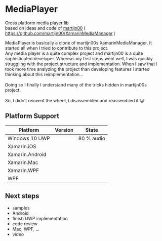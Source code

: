 # MediaPlayer
Cross platform media player lib</BR>
based on ideas and code of [martijn00](https://github.com/martijn00) ( https://github.com/martijn00/XamarinMediaManager )

MediaPlayer is basically a clone of martijn00s XamarinMediaManager. It started all when I tried to contribute to this project. </BR>
Any media player is a quite complex project and martijn00 is a quite sophisticated developer. Whereas my first steps went well, I was quickly struggling with the project structure and implementation. When I saw that I took more time analyzing the project than developing features I started thinking about this reimplementation… </BR>
</BR>
Doing so I finally I understand many of the tricks hidden in martijn00s project.</BR>
</BR>
So, I didn’t reinvent the wheel, I disassembled and reassembled it 😉

## Platform Support

|Platform|Version|State|
| ------------------- | :------------------: | :------------------: |
|Windows 10 UWP| | 80 % audio |
|Xamarin.iOS| | |
|Xamarin.Android| | |
|Xamarin.Mac| | |
|Xamarin.WPF| | |
|WPF| | |

## Next steps
* samples
* Android
* finish UWP implementation
* code review
* Mac, WPF, ...
* video
